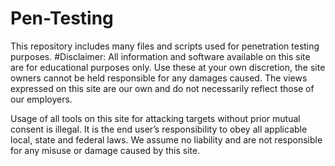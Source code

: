 # Pen-Testing
This repository includes many files and scripts used for penetration testing purposes.
#Disclaimer:
All information and software available on this site are for educational purposes only. Use these at your own discretion, the site owners cannot be held responsible for any damages caused. The views expressed on this site are our own and do not necessarily reflect those of our employers.

Usage of all tools on this site for attacking targets without prior mutual consent is illegal. It is the end user’s responsibility to obey all applicable local, state and federal laws. We assume no liability and are not responsible for any misuse or damage caused by this site.
